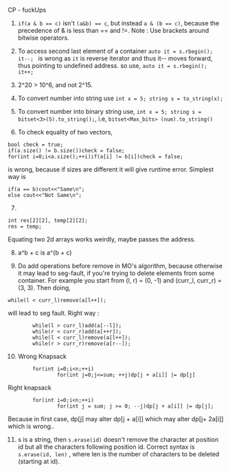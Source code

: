 CP - fuckUps

1. `if(a & b == c)` isn't `(a&b) == c`, but instead `a & (b == c)`, because the precedence of & is less than == and !=. 
Note : Use brackets around bitwise operators. 

2. To access second last element of a container 
`auto it = s.rbegin(); it--; ` is wrong as `it` is reverse iterator and thus it-- moves forward, thus pointing to undefined address. so use,
`auto it = s.rbegin(); it++; `

3. 2^20 > 10^6, and not 2^15. 

4. To convert number into string use `int x = 5; string s = to_string(x);`

5. To convert number into binary string use, `int x = 5; string s = bitset<3>(5).to_string();`, i.e, `bitset<Max_bits> (num).to_string()`

6. To check equality of two vectors, 

```
bool check = true; 
if(a.size() != b.size())check = false;
for(int i=0;i<a.size();++i)if(a[i] != b[i])check = false;
```

is wrong, because if sizes are different it will give runtime error. Simplest way is

```
if(a == b)cout<<"Same\n"; 
else cout<<"Not Same\n"; 
```

7. 
```
int res[2][2], temp[2][2]; 
res = temp; 
```
Equating two 2d arrays works weirdly, maybe passes the address. 

8. a^b + c is a^(b + c)

9. Do add operations before remove in MO's algorithm, because otherwise it may lead to seg-fault, if you're trying to delete elements from some container. For example you start from (l, r) = (0, -1) and (curr_l, curr_r) = (3, 3). Then doing, 

```
while(l < curr_l)remove(a[l++]); 
```
will lead to seg fault. Right way : 
```
        while(l > curr_l)add(a[--l]); 
        while(r < curr_r)add(a[++r]); 
        while(l < curr_l)remove(a[l++]); 
        while(r > curr_r)remove(a[r--]); 
```

10. Wrong Knapsack 
```
        for(int i=0;i<n;++i)
                for(int j=0;j<=sum; ++j)dp[j + a[i]] |= dp[j]
```
Right knapsack 
```
        for(int i=0;i<n;++i)
                for(int j = sum; j >= 0; --j)dp[j + a[i]] |= dp[j]; 
```
Because in first case, dp[j] may alter dp[j + a[i]] which may alter dp[j+ 2a[i]] which is wrong..

11. s is a string, then `s.erase(id)` doesn't remove the character at position id but all the characters following position id. Correct syntax is `s.erase(id, len)` , where len is the number of characters to be deleted (starting at id). 
